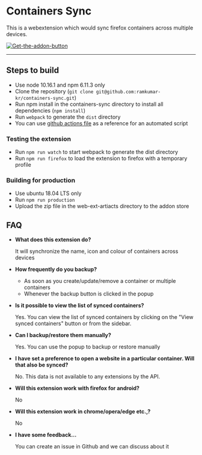 # Containers Sync

This is a webextension which would sync firefox containers across multiple devices.

[![Get-the-addon-button](https://addons.cdn.mozilla.net/static/img/addons-buttons/AMO-button_1.png)](https://addons.mozilla.org/en-US/firefox/addon/containers-sync/)

---

## Steps to build

* Use node 10.16.1 and npm 6.11.3 only
* Clone the repository (`git clone git@github.com:ramkumar-kr/containers-sync.git`)
* Run npm install in the containers-sync directory to install all dependencies (`npm install`)
* Run `webpack` to generate the `dist` directory
* You can use [github actions file](./.github/workflows/nodejs.yml) as a reference for an automated script

### Testing the extension
* Run `npm run watch` to start webpack to generate the dist directory
* Run `npm run firefox` to load the extension to firefox  with a temporary profile

### Building for production
* Use ubuntu 18.04 LTS only
* Run `npm run production`
* Upload the zip file in the web-ext-artiacts directory to the addon store

## FAQ

-  **What does this extension do?**

    It will synchronize the name, icon and colour of containers across devices

- **How frequently do you backup?**

  - As soon as you create/update/remove a container or multiple containers
  - Whenever the backup button is clicked in the popup
  
- **Is it possible to view the list of synced containers?**
    
    Yes. You can view the list of synced containers by clicking on the "View synced containers" button or from the sidebar.


- **Can I backup/restore them manually?**

    Yes. You can use the popup to backup or restore manually

-  **I have set a preference to open a website in a particular container. Will that also be synced?**
    
    No. This data is not available to any extensions by the API.

- **Will this extension work with firefox for android?**

    No

- **Will this extension work in chrome/opera/edge etc.,?**

    No

- **I have some feedback...**

    You can create an issue in Github and we can discuss about it
